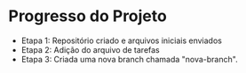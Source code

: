 # Progresso do Projeto

- Etapa 1: Repositório criado e arquivos iniciais enviados
- Etapa 2: Adição do arquivo de tarefas
- Etapa 3: Criada uma nova branch chamada "nova-branch".
